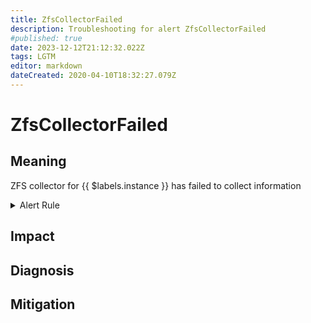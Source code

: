 ```yaml
---
title: ZfsCollectorFailed
description: Troubleshooting for alert ZfsCollectorFailed
#published: true
date: 2023-12-12T21:12:32.022Z
tags: LGTM
editor: markdown
dateCreated: 2020-04-10T18:32:27.079Z
---
```


# ZfsCollectorFailed

## Meaning
[//]: # "Short paragraph that explains what the alert means"
ZFS collector for {{ $labels.instance }} has failed to collect information

<details>
  <summary>Alert Rule</summary>

  ```yaml
alert: ZfsCollectorFailed
expr: zfs_scrape_collector_success != 1
for: 0m
labels:
    severity: warning
annotations:
    summary: ZFS collector failed (instance {{ $labels.instance }})
    description: |-
        ZFS collector for {{ $labels.instance }} has failed to collect information
          VALUE = {{ $value }}
          LABELS = {{ $labels }}
    runbook: https://github.com/srerun/prometheus-alerts/content/runbooks/ZfsCollectorFailed

  ```
</details>


## Impact
[//]: # "What could / will happen if the alert is not addressed"



## Diagnosis
[//]: # "Steps to take to identify the cause of the problem"



## Mitigation
[//]: # "The steps necessary to resolve the alert"
